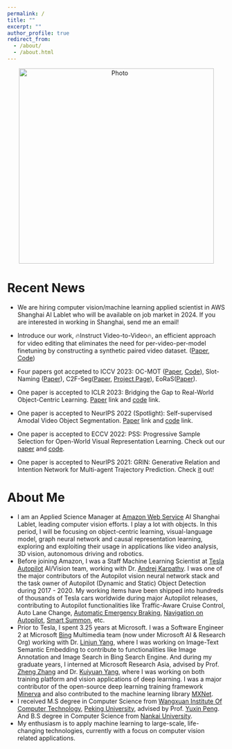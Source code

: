 ```yaml
---
permalink: /
title: ""
excerpt: ""
author_profile: true
redirect_from:
  - /about/
  - /about.html
---
```


<p align="center">
  <img src="https://sneakerkg.github.io/images/life_compact_crop.jpg?raw=true" alt="Photo" style="width: 450px;"/>
</p>

Recent News
======
* We are hiring computer vision/machine learning applied scientist in AWS Shanghai AI Lablet who will be available on job market in 2024. If you are interested in working in Shanghai, send me an email!

* Introduce our work, 🔥Instruct Video-to-Video🔥, an efficient approach for video editing that eliminates the need for per-video-per-model finetuning by constructing a synthetic paired video dataset. ([Paper](https://arxiv.org/abs/2311.00213), [Code](https://github.com/amazon-science/instruct-video-to-video))

* Four papers got accpeted to ICCV 2023: OC-MOT ([Paper](https://assets.amazon.science/4c/a4/5f7af328411084022d95b67bc16e/object-centric-multiple-object-tracking.pdf), [Code](https://github.com/amazon-science/object-centric-multiple-object-tracking)), Slot-Naming ([Paper](https://assets.amazon.science/df/c2/2e845de144b0b4707c2e95bc616e/unsupervised-open-vocabulary-object-localization-in-videos.pdf)), C2F-Seg([Paper](https://www.amazon.science/publications/coarse-to-fine-amodal-segmentation-with-shape-prior), [Project Page](https://jianxgao.github.io/C2F-Seg/)), EoRaS([Paper](https://assets.amazon.science/25/3f/86240b4d4b67b4fb837b03f51b3d/rethinking-amodal-video-segmentation-from-learning-supervised-signals-with-object-centric-representation.pdf)).

* One paper is accepted to ICLR 2023: Bridging the Gap to Real-World Object-Centric Learning. [Paper](https://arxiv.org/abs/2209.14860) link and [code](https://github.com/amazon-science/object-centric-learning-framework) link.

* One paper is accepted to NeurIPS 2022 (Spotlight): Self-supervised Amodal Video Object Segmentation. [Paper](https://www.amazon.science/publications/self-supervised-amodal-video-object-segmentation) link and [code](https://github.com/amazon-science/self-supervised-amodal-video-object-segmentation) link.

* One paper is accepted to ECCV 2022: PSS: Progressive Sample Selection for Open-World Visual Representation Learning. Check out our [paper](https://www.amazon.science/publications/pss-progressive-sample-selection-for-open-world-visual-representation-learning) and [code](https://github.com/dmlc/dgl/tree/master/examples/pytorch/hilander/PSS).

* One paper is accepted to NeurIPS 2021: GRIN: Generative Relation and Intention Network for Multi-agent Trajectory Prediction. Check [it](https://proceedings.neurips.cc/paper/2021/hash/e3670ce0c315396e4836d7024abcf3dd-Abstract.html) out!


About Me
======
* I am an Applied Science Manager at [Amazon Web Service](https://aws.amazon.com/) AI Shanghai Lablet, leading computer vision efforts. I play a lot with objects. In this period, I will be focusing on object-centric learning, visual-language model, graph neural network and causal representation learning, exploring and exploiting their usage in applications like video analysis, 3D vision, autonomous driving and robotics.
* Before joining Amazon, I was a Staff Machine Learning Scientist at [Tesla Autopilot](https://www.tesla.com/autopilot) AI/Vision team, working with Dr. [Andrej Karpathy](https://karpathy.ai/). I was one of the major contributors of the Autopilot vision neural network stack and the task owner of Autopilot (Dynamic and Static) Object Detection during 2017 - 2020. My working items have been shipped into hundreds of thousands of Tesla cars worldwide during major Autopilot releases, contributing to Autopilot functionalities like Traffic-Aware Cruise Control, Auto Lane Change, [Automatic Emergency Braking](https://www.tesla.com/blog/model-3-earns-5-star-safety-rating-euro-ncap), [Navigation on Autopilot](https://www.tesla.com/blog/introducing-navigate-autopilot), [Smart Summon](https://electrek.co/2019/09/24/tesla-smart-summon-driverless-video/), etc.
* Prior to Tesla, I spent 3.25 years at Microsoft. I was a Software Engineer 2 at Microsoft [Bing](https://cn.bing.com/images/trending?form=Z9LH) Multimedia team (now under Microsoft AI & Research Org) working with Dr. [Linjun Yang](https://scholar.google.com/citations?user=cvgKxDQAAAAJ&hl=zh-CN), where I was working on Image-Text Semantic Embedding to contribute to functionalities like Image Annotation and Image Search in Bing Search Engine. And during my graduate years, I interned at Microsoft Research Asia, advised by Prof. [Zheng Zhang](https://shanghai.nyu.edu/academics/faculty/directory/zheng-zhang) and Dr. [Kuiyuan Yang](https://sites.google.com/site/kuiyuanyang/), where I was working on both training platform and vision applications of deep learning. I was a major contributor of the open-source deep learning training framework [Minerva](https://github.com/dmlc/minerva) and also contributed to the machine learning library [MXNet](https://github.com/apache/incubator-mxnet).
* I received M.S degree in Computer Science from [Wangxuan Institute Of Computer Technology](http://www.icst.pku.edu.cn/index.htm), [Peking University](https://www.pku.edu.cn/), advised by Prof. [Yuxin Peng](http://59.108.48.34/tiki/yuxinpeng/). And B.S degree in Computer Science from [Nankai University](https://www.nankai.edu.cn/).
* My enthusiasm is to apply machine learning to large-scale, life-changing technologies, currently with a focus on computer vision related applications.
